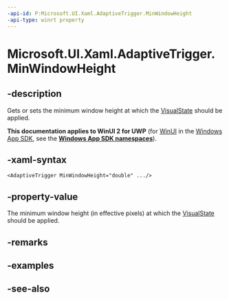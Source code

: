 ```yaml
---
-api-id: P:Microsoft.UI.Xaml.AdaptiveTrigger.MinWindowHeight
-api-type: winrt property
---
```


<!-- Property syntax
public double MinWindowHeight { get;  set; }
-->

# Microsoft.UI.Xaml.AdaptiveTrigger.MinWindowHeight

## -description
Gets or sets the minimum window height at which the [VisualState](visualstate.md) should be applied.

**This documentation applies to WinUI 2 for UWP** (for [WinUI](/windows/apps/winui/winui3/) in the [Windows App SDK](/windows/apps/windows-app-sdk/), see the **[Windows App SDK namespaces](/windows/windows-app-sdk/api/winrt/)**).

## -xaml-syntax
```xaml
<AdaptiveTrigger MinWindowHeight="double" .../>
```


## -property-value
The minimum window height (in effective pixels) at which the [VisualState](visualstate.md) should be applied.

## -remarks

## -examples

## -see-also
